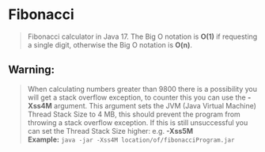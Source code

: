 # Fibonacci
> Fibonacci calculator in Java 17. The Big O notation is **O(1)** if requesting a single digit, otherwise the Big O notation is **O(n)**.

## Warning:
> When calculating numbers greater than 9800 there is a possibility you will get a stack overflow exception, to counter this you can use the **-Xss4M** argument. This argument sets the JVM (Java Virtual Machine) Thread Stack Size to 4 MB, this should prevent the program from throwing a stack overflow exception. If this is still unsuccessful you can set the Thread Stack Size higher: e.g. **-Xss5M**  
**Example:** `java -jar -Xss4M location/of/fibonacciProgram.jar`
